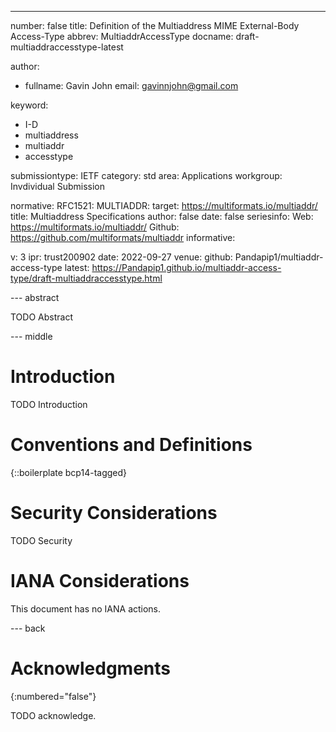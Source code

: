 ---
number: false
title: Definition of the Multiaddress MIME External-Body Access-Type
abbrev: MultiaddrAccessType
docname: draft-multiaddraccesstype-latest

author:
 - fullname: Gavin John
   email: gavinnjohn@gmail.com

keyword:
 - I-D
 - multiaddress
 - multiaddr
 - accesstype

submissiontype: IETF
category: std
area: Applications
workgroup: Invdividual Submission

normative:
  RFC1521:
  MULTIADDR:
    target: https://multiformats.io/multiaddr/
    title: Multiaddress Specifications
    author: false
    date: false
    seriesinfo:
      Web: https://multiformats.io/multiaddr/
      Github: https://github.com/multiformats/multiaddr
informative:

v: 3
ipr: trust200902
date: 2022-09-27
venue:
  github: Pandapip1/multiaddr-access-type
  latest: https://Pandapip1.github.io/multiaddr-access-type/draft-multiaddraccesstype.html

--- abstract

TODO Abstract

--- middle

# Introduction

TODO Introduction


# Conventions and Definitions

{::boilerplate bcp14-tagged}


# Security Considerations

TODO Security


# IANA Considerations

This document has no IANA actions.


--- back

# Acknowledgments
{:numbered="false"}

TODO acknowledge.
